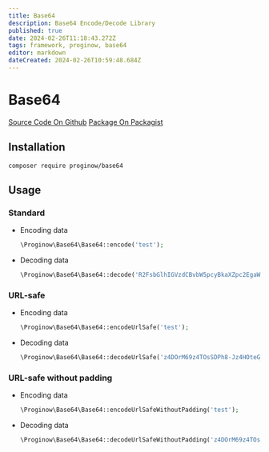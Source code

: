 ```yaml
---
title: Base64
description: Base64 Encode/Decode Library
published: true
date: 2024-02-26T11:18:43.272Z
tags: framework, proginow, base64
editor: markdown
dateCreated: 2024-02-26T10:59:48.684Z
---
```


# Base64
[Source Code On Github](https://github.com/proginow/base64/)
[Package On Packagist](https://packagist.org/packages/proginow/base64/)
## Installation
```
composer require proginow/base64
```
## Usage

### Standard

 * Encoding data

   ```php
   \Proginow\Base64\Base64::encode('test');
   ```

 * Decoding data

   ```php
   \Proginow\Base64\Base64::decode('R2FsbGlhIGVzdCBvbW5pcyBkaXZpc2EgaW4gcGFydGVzIHRyZXM=');
   ```

### URL-safe

 * Encoding data

   ```php
   \Proginow\Base64\Base64::encodeUrlSafe('test');
   ```

 * Decoding data

   ```php
   \Proginow\Base64\Base64::decodeUrlSafe('z4DOrM69z4TOsSDPh8-Jz4HOteG_liDOus6x4b22IM6_4b2QzrThvbLOvSDOvM6tzr3Otc65IOKApg~~');
   ```

### URL-safe without padding

 * Encoding data

   ```php
   \Proginow\Base64\Base64::encodeUrlSafeWithoutPadding('test');
   ```

 * Decoding data

   ```php
   \Proginow\Base64\Base64::decodeUrlSafeWithoutPadding('z4DOrM69z4TOsSDPh8-Jz4HOteG_liDOus6x4b22IM6_4b2QzrThvbLOvSDOvM6tzr3Otc65IOKApg');
   ```
